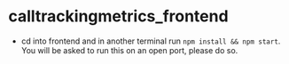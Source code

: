 # calltrackingmetrics_frontend

* cd into frontend and in another terminal run `npm install && npm start`.  You will be asked to run this on an open port, please do so.